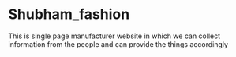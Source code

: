 # Shubham_fashion
This is single page manufacturer website in which we can collect information from the people and can provide the things accordingly

